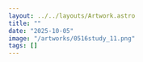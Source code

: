 ```yaml
---
layout: ../../layouts/Artwork.astro
title: ""
date: "2025-10-05"
image: "/artworks/0516study_11.png"
tags: []
---
```


